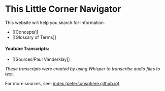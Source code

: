 # This Little Corner Navigator

This website will help you search for information.

- [[Concepts]]
- [[Glossary of Terms]]

#### Youtube Transcripts:
- [[Sources/Paul Vanderklay]]

*These transcripts were created by using Whisper to transcribe audio files to text.*

For more sources, see:
[index (petersonsphere.github.io)](https://petersonsphere.github.io/Petersonsphere/)
